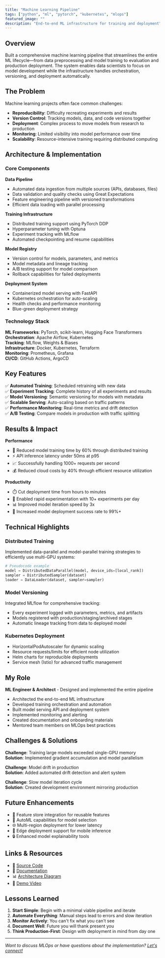 ```yaml
---
title: "Machine Learning Pipeline"
tags: ["python", "ml", "pytorch", "kubernetes", "mlops"]
featured_image: ""
description: "End-to-end ML infrastructure for training and deployment"
---
```


## Overview

Built a comprehensive machine learning pipeline that streamlines the entire ML lifecycle—from data preprocessing and model training to evaluation and production deployment. The system enables data scientists to focus on model development while the infrastructure handles orchestration, versioning, and deployment automatically.

## The Problem

Machine learning projects often face common challenges:

- **Reproducibility**: Difficulty recreating experiments and results
- **Version Control**: Tracking models, data, and code versions together
- **Deployment**: Complex process to move models from research to production
- **Monitoring**: Limited visibility into model performance over time
- **Scalability**: Resource-intensive training requiring distributed computing

## Architecture & Implementation

### Core Components

**Data Pipeline**
- Automated data ingestion from multiple sources (APIs, databases, files)
- Data validation and quality checks using Great Expectations
- Feature engineering pipeline with versioned transformations
- Efficient data loading with parallel processing

**Training Infrastructure**
- Distributed training support using PyTorch DDP
- Hyperparameter tuning with Optuna
- Experiment tracking with MLflow
- Automated checkpointing and resume capabilities

**Model Registry**
- Version control for models, parameters, and metrics
- Model metadata and lineage tracking
- A/B testing support for model comparison
- Rollback capabilities for failed deployments

**Deployment System**
- Containerized model serving with FastAPI
- Kubernetes orchestration for auto-scaling
- Health checks and performance monitoring
- Blue-green deployment strategy

### Technology Stack

**ML Frameworks**: PyTorch, scikit-learn, Hugging Face Transformers  
**Orchestration**: Apache Airflow, Kubernetes  
**Tracking**: MLflow, Weights & Biases  
**Infrastructure**: Docker, Kubernetes, Terraform  
**Monitoring**: Prometheus, Grafana  
**CI/CD**: GitHub Actions, ArgoCD  

## Key Features

✅ **Automated Training**: Scheduled retraining with new data  
✅ **Experiment Tracking**: Complete history of all experiments and results  
✅ **Model Versioning**: Semantic versioning for models with metadata  
✅ **Scalable Serving**: Auto-scaling based on traffic patterns  
✅ **Performance Monitoring**: Real-time metrics and drift detection  
✅ **A/B Testing**: Compare models in production with traffic splitting  

## Results & Impact

**Performance**
- 🚀 Reduced model training time by 60% through distributed training
- ⚡ API inference latency under 50ms at p95
- 📈 Successfully handling 1000+ requests per second
- 💰 Reduced cloud costs by 40% through efficient resource utilization

**Productivity**
- ⏱️ Cut deployment time from hours to minutes
- 🔄 Enabled rapid experimentation with 10+ experiments per day
- 📊 Improved model iteration speed by 3x
- 🎯 Increased model deployment success rate to 99%+

## Technical Highlights

### Distributed Training
Implemented data-parallel and model-parallel training strategies to efficiently use multi-GPU systems:

```python
# Pseudocode example
model = DistributedDataParallel(model, device_ids=[local_rank])
sampler = DistributedSampler(dataset)
loader = DataLoader(dataset, sampler=sampler)
```

### Model Versioning
Integrated MLflow for comprehensive tracking:
- Every experiment logged with parameters, metrics, and artifacts
- Models registered with production/staging/archived stages
- Automatic lineage tracking from data to deployed model

### Kubernetes Deployment
- HorizontalPodAutoscaler for dynamic scaling
- Resource requests/limits for efficient node utilization
- Helm charts for reproducible deployments
- Service mesh (Istio) for advanced traffic management

## My Role

**ML Engineer & Architect** - Designed and implemented the entire pipeline

- Architected the end-to-end ML infrastructure
- Developed training orchestration and automation
- Built model serving API and deployment system
- Implemented monitoring and alerting
- Created documentation and onboarding materials
- Mentored team members on MLOps best practices

## Challenges & Solutions

**Challenge**: Training large models exceeded single-GPU memory  
**Solution**: Implemented gradient accumulation and model parallelism

**Challenge**: Model drift in production  
**Solution**: Added automated drift detection and alert system

**Challenge**: Slow model iteration cycle  
**Solution**: Created development environment mirroring production

## Future Enhancements

- 🔮 Feature store integration for reusable features
- 🤖 AutoML capabilities for model selection
- 🌐 Multi-region deployment for lower latency
- 📱 Edge deployment support for mobile inference
- 🔒 Enhanced model explainability tools

## Links & Resources

- 🔗 [Source Code](https://github.com/jordan77-lang/ml-pipeline)
- 📖 [Documentation](https://github.com/jordan77-lang/ml-pipeline/wiki)
- 📊 [Architecture Diagram](https://github.com/jordan77-lang/ml-pipeline#architecture)
- 🎥 [Demo Video](https://www.youtube.com/watch?v=example)

## Lessons Learned

1. **Start Simple**: Begin with a minimal viable pipeline and iterate
2. **Automate Everything**: Manual steps lead to errors and slow iteration
3. **Monitor Actively**: You can't fix what you can't see
4. **Document Well**: Future you will thank present you
5. **Think Production-First**: Design with deployment in mind from day one

---

*Want to discuss MLOps or have questions about the implementation? [Let's connect!](mailto:your.email@example.com)*
